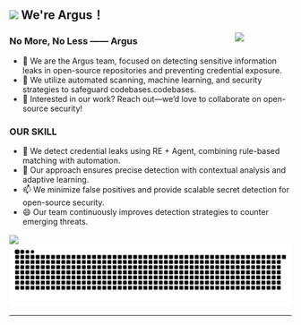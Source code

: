 <!--
**xingerazi/xingerazi** is a ✨ _special_ ✨ repository because its `README.md` (this file) appears on your GitHub profile.

Here are some ideas to get you started:

- 🔭 I’m currently working on ...
- 🌱 I’m currently learning ..
- 👯 I’m looking to collaborate on ...
- 🤔 I’m looking for help with ...
- 💬 Ask me about ...
- 📫 How to reach me: ...
- 😄 Pronouns: ...
- ⚡ Fun fact: ...
-->

## <img src="https://emojis.slackmojis.com/emojis/images/1643514974/10003/catjam.gif?1643514974" width="30"/>  We're Argus！

<div>
  <img align="right" width="20%" src="https://emojis.slackmojis.com/emojis/images/1701760410/79920/santacatq.png?1701760410">
</div>


<h3 align="left">No More, No Less —— Argus</h3>

- 🔭 We are the Argus team, focused on detecting sensitive information leaks in open-source repositories and preventing credential exposure.
- 🌱 We utilize automated scanning, machine learning, and security strategies to safeguard codebases.codebases. 
- 👯 Interested in our work? Reach out—we’d love to collaborate on open-source security!
<h3 align="left">OUR SKILL </h3>

- 🤔 We detect credential leaks using RE + Agent, combining rule-based matching with automation.
- 💬 Our approach ensures precise detection with contextual analysis and adaptive learning.
- 📫 We minimize false positives and provide scalable secret detection for open-source security.
- 😄 Our team continuously improves detection strategies to counter emerging threats.
  
<img align="center" src="https://cardivo.vercel.app/api?name=Argus&description=Argus团队---使用agents进行密钥泄露检测&image=https://avatars.githubusercontent.com/xingerazi&usqp=CAU&backgroundColor=%F6F8FA&github=xingerazi&site=Regards%20by%20xingerazi"/>

<picture>
  <source media="(prefers-color-scheme: dark)" srcset="https://raw.githubusercontent.com/xingerazi/xingerazi/output/github-contribution-grid-snake-dark.svg">
  <source media="(prefers-color-scheme: light)" srcset="https://raw.githubusercontent.com/xingerazi/xingerazi/output/github-contribution-grid-snake.svg">
  <img alt="github contribution grid snake animation" src="https://raw.githubusercontent.com/xingerazi/xingerazi/output/github-contribution-grid-snake.svg">
</picture>

----------------------------------------------------------
